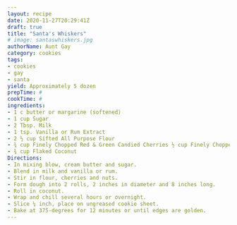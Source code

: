 ```yaml
--- 
layout: recipe 
date: 2020-11-27T20:29:41Z 
draft: true 
title: "Santa's Whiskers" 
# image: santaswhiskers.jpg 
authorName: Aunt Gay 
category: cookies 
tags: 
- cookies 
- gay 
- santa 
yield: Approximately 5 dozen 
prepTime: # 
cookTime: # 
ingredients: 
- 1 c butter or margarine (softened) 
- 1 cup Sugar 
- 2 Tbsp. Milk 
- 1 tsp. Vanilla or Rum Extract 
- 2 ½ cup Sifted All Purpose Flour 
- ¾ cup Finely Chopped Red & Green Candied Cherries ½ cup Finely Chopped Pecans 
- ¾ cup Flaked Coconut 
Directions: 
- In mixing blow, cream butter and sugar. 
- Blend in milk and vanilla or rum. 
- Stir in flour, cherries and nuts. 
- Form dough into 2 rolls, 2 inches in diameter and 8 inches long. 
- Roll in coconut. 
- Wrap and chill several hours or overnight. 
- Slice ¼ inch, place on ungreased cookie sheet. 
- Bake at 375-degrees for 12 minutes or until edges are golden. 
---
```

